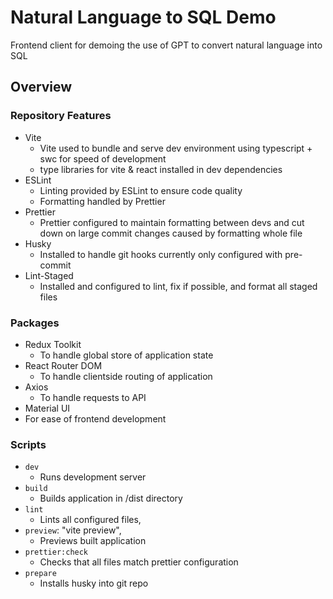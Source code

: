 # Natural Language to SQL Demo

Frontend client for demoing the use of GPT to convert natural language into SQL

## Overview

### Repository Features

- Vite
  - Vite used to bundle and serve dev environment using typescript + swc for speed of development
  - type libraries for vite & react installed in dev dependencies
- ESLint
  - Linting provided by ESLint to ensure code quality
  - Formatting handled by Prettier
- Prettier
  - Prettier configured to maintain formatting between devs and cut down on large commit changes caused by formatting whole file
- Husky
  - Installed to handle git hooks currently only configured with pre-commit
- Lint-Staged
  - Installed and configured to lint, fix if possible, and format all staged files

### Packages

- Redux Toolkit
  - To handle global store of application state
- React Router DOM
  - To handle clientside routing of application
- Axios
  - To handle requests to API
- Material UI
- For ease of frontend development

### Scripts

- `dev`
  - Runs development server
- `build`
  - Builds application in /dist directory
- `lint`
  - Lints all configured files,
- `preview`: "vite preview",
  - Previews built application
- `prettier:check`
  - Checks that all files match prettier configuration
- `prepare`
  - Installs husky into git repo
